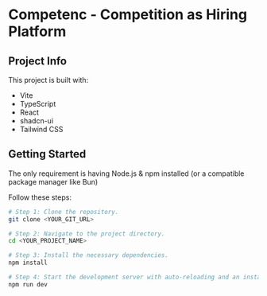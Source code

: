 # Competenc - Competition as Hiring Platform

## Project Info

This project is built with:

- Vite
- TypeScript
- React
- shadcn-ui
- Tailwind CSS

## Getting Started

The only requirement is having Node.js & npm installed (or a compatible package manager like Bun)

Follow these steps:

```sh
# Step 1: Clone the repository.
git clone <YOUR_GIT_URL>

# Step 2: Navigate to the project directory.
cd <YOUR_PROJECT_NAME>

# Step 3: Install the necessary dependencies.
npm install

# Step 4: Start the development server with auto-reloading and an instant preview.
npm run dev
